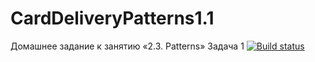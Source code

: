 # CardDeliveryPatterns1.1
Домашнее задание к занятию «2.3. Patterns» Задача 1
[![Build status](https://ci.appveyor.com/api/projects/status/qhwhu852iadm1390?svg=true)](https://ci.appveyor.com/project/Mariia-bel/carddeliverypatterns1-1)
